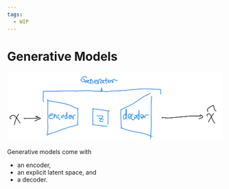 ```yaml
---
tags:
  - WIP
---
```


# Generative Models

![Generative Models](assets/generative-models-1.jpg)

Generative models come with

- an encoder,
- an explicit latent space, and
- a decoder.
